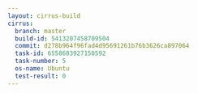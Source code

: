 ```yaml
---
layout: cirrus-build
cirrus:
  branch: master
  build-id: 5413207458709504
  commit: d278b964f96fad4d95691261b76b3626ca897064
  task-id: 6558683927150592
  task-number: 5
  os-name: Ubuntu
  test-result: 0
---
```


